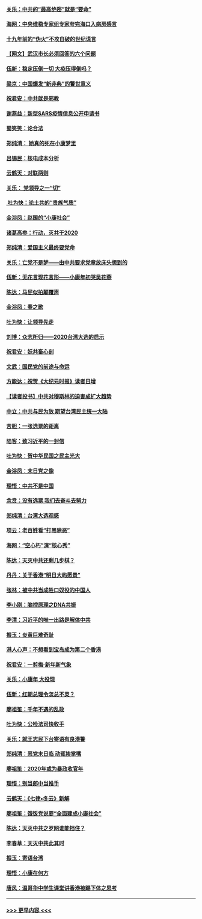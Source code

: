 #### [关乐：中共的“最高绝密”就是“要命”](../pages/nsc993/n11816946.md?t=01250011) 
#### [海网：中央维稳专家组专家夸完海口入病房感言](../pages/nsc993/n11815138.md?t=01250011) 
#### [十九年前的“伪火”不攻自破的世纪谎言](../pages/nsc993/n11813238.md?t=01250011) 
#### [【网文】武汉市长必须回答的六个问题](../pages/nsc993/n11813848.md?t=01250011) 
#### [伍新：稳定压倒一切 大疫压得倒吗？](../pages/nsc993/n11812634.md?t=01250011) 
#### [梁京：中国爆发“新非典”的警世意义](../pages/nsc993/n11812554.md?t=01250011) 
#### [祝君安：中共就是邪教](../pages/nsc993/n11812431.md?t=01250011) 
#### [谢燕益：新型SARS疫情信息公开申请书](../pages/nsc993/n11808840.md?t=01250011) 
#### [蜀笑笑：论合法](../pages/nsc993/n11808064.md?t=01250011) 
#### [郑纯清： 她真的死在小康梦里](../pages/nsc993/n11806623.md?t=01250011) 
#### [吕锡民：核电成本分析](../pages/nsc993/n11806284.md?t=01250011) 
#### [云鹤天：对联两则](../pages/nsc993/n11805957.md?t=01250011) 
#### [关乐： 党领导之一“切”](../pages/nsc993/n11804505.md?t=01250011) 
#### [ 吐为快：论土共的“贵族气质”](../pages/nsc993/n11804490.md?t=01250011) 
#### [金浴凤：赵国的“小康社会”](../pages/nsc993/n11804452.md?t=01250011) 
#### [诸葛高参：行动，灭共于2020](../pages/nsc993/n11804120.md?t=01250011) 
#### [郑纯清：爱国主义最终要党命](../pages/nsc993/n11802197.md?t=01250011) 
#### [关乐：亡党不是梦——由中共要求党章放床头想到的](../pages/nsc993/n11802156.md?t=01250011) 
#### [伍新：无花言现花言形——小康年初哭吴花燕](../pages/nsc993/n11800044.md?t=01250011) 
#### [陈达：马屁似拍颠覆声](../pages/nsc993/n11800010.md?t=01250011) 
#### [金浴凤：春之歌](../pages/nsc993/n11797687.md?t=01250011) 
#### [吐为快：让领导先走](../pages/nsc993/n11797512.md?t=01250011) 
#### [刘博：众志所归——2020台湾大选的启示](../pages/nsc993/n11796878.md?t=01250011) 
#### [祝君安：妖共畜心剖](../pages/nsc993/n11794273.md?t=01250011) 
#### [文武：国民党的前途与命运](../pages/nsc993/n11794198.md?t=01250011) 
#### [方能达：祝贺《大纪元时报》读者日增](../pages/nsc993/n11793807.md?t=01250011) 
#### [【读者投书】中共对穆斯林的迫害成扩大趋势](../pages/nsc993/n11791371.md?t=01250011) 
#### [中立：中共与民为敌 期望台湾民主统一大陆](../pages/nsc993/n11790392.md?t=01250011) 
#### [苦胆：一张选票的距离](../pages/nsc993/n11788914.md?t=01250011) 
#### [陆客：致习近平的一封信](../pages/nsc993/n11788867.md?t=01250011) 
#### [吐为快：贺中华民国之民主光大](../pages/nsc993/n11788618.md?t=01250011) 
#### [金浴凤：末日党之像](../pages/nsc993/n11787475.md?t=01250011) 
#### [理悟：中共不是中国](../pages/nsc993/n11787463.md?t=01250011) 
#### [念贲：没有选票  我们去奋斗去努力](../pages/nsc993/n11787398.md?t=01250011) 
#### [郑纯清：台湾大选观感](../pages/nsc993/n11786210.md?t=01250011) 
#### [项云：老百姓看“打黑除恶”](../pages/nsc993/n11785398.md?t=01250011) 
#### [海网：“空心朽”演“核心秀”](../pages/nsc993/n11783874.md?t=01250011) 
#### [陈达：天灭中共还剩几步棋？](../pages/nsc993/n11783719.md?t=01250011) 
#### [丹丹：关于香港“明日大屿愿景”](../pages/nsc993/n11783273.md?t=01250011) 
#### [张林：被中共当成牲口奴役的中国人](../pages/nsc993/n11782397.md?t=01250011) 
#### [李小刚：脑控原理之DNA共振](../pages/nsc993/n11780962.md?t=01250011) 
#### [李清：习近平的唯一出路是解体中共](../pages/nsc993/n11780866.md?t=01250011) 
#### [振玉：炎黄巨难奇耻](../pages/nsc993/n11779632.md?t=01250011) 
#### [港人心声：不想看到宝岛成为第二个香港](../pages/nsc993/n11778817.md?t=01250011) 
#### [祝君安：一剪梅‧新年新气象](../pages/nsc993/n11776340.md?t=01250011) 
#### [关乐：小康年 大役现](../pages/nsc993/n11774213.md?t=01250011) 
#### [伍新：红朝总理令怎总不灵？](../pages/nsc993/n11770813.md?t=01250011) 
#### [廖祖笙：千年不遇的乱政](../pages/nsc993/n11770373.md?t=01250011) 
#### [吐为快：公检法司快收手](../pages/nsc993/n11770359.md?t=01250011) 
#### [关乐：就王志民下台寄语有良港警](../pages/nsc993/n11769903.md?t=01250011) 
#### [郑纯清：恶党末日临 动辄挨掌嘴](../pages/nsc993/n11769356.md?t=01250011) 
#### [廖祖笙：2020年或为暴政收官年](../pages/nsc993/n11768216.md?t=01250011) 
#### [理悟：别当郎中当推手](../pages/nsc993/n11768243.md?t=01250011) 
#### [云鹤天：《七律▪冬云》新解](../pages/nsc993/n11768204.md?t=01250011) 
#### [廖祖笙：饿饭党说要“全面建成小康社会”](../pages/nsc993/n11767482.md?t=01250011) 
#### [陈达：天灭中共之罗网谁能挡住？](../pages/nsc993/n11767465.md?t=01250011) 
#### [李春草：天灭中共此其时](../pages/nsc993/n11767452.md?t=01250011) 
#### [振玉：寄语台湾](../pages/nsc993/n11767432.md?t=01250011) 
#### [理悟：小康在何方](../pages/nsc993/n11767394.md?t=01250011) 
#### [唐风：温哥华中学生课堂讲香港被踢下体之思考](../pages/nsc993/n11766848.md?t=01250011) 

----
#### [ >>> 更早内容 <<< ](../indexes/nsc993-earlier.md)
